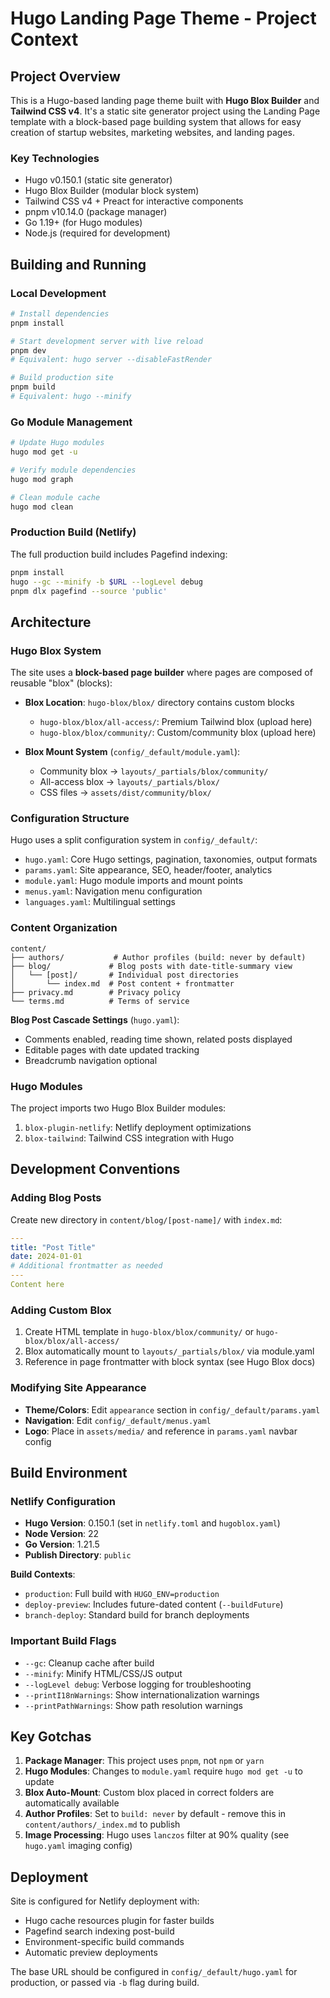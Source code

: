 # Hugo Landing Page Theme - Project Context

## Project Overview

This is a Hugo-based landing page theme built with **Hugo Blox Builder** and **Tailwind CSS v4**. It's a static site generator project using the Landing Page template with a block-based page building system that allows for easy creation of startup websites, marketing websites, and landing pages.

### Key Technologies
- Hugo v0.150.1 (static site generator)
- Hugo Blox Builder (modular block system)
- Tailwind CSS v4 + Preact for interactive components
- pnpm v10.14.0 (package manager)
- Go 1.19+ (for Hugo modules)
- Node.js (required for development)

## Building and Running

### Local Development
```bash
# Install dependencies
pnpm install

# Start development server with live reload
pnpm dev
# Equivalent: hugo server --disableFastRender

# Build production site
pnpm build
# Equivalent: hugo --minify
```

### Go Module Management
```bash
# Update Hugo modules
hugo mod get -u

# Verify module dependencies
hugo mod graph

# Clean module cache
hugo mod clean
```

### Production Build (Netlify)
The full production build includes Pagefind indexing:
```bash
pnpm install
hugo --gc --minify -b $URL --logLevel debug
pnpm dlx pagefind --source 'public'
```

## Architecture

### Hugo Blox System
The site uses a **block-based page builder** where pages are composed of reusable "blox" (blocks):

- **Blox Location**: `hugo-blox/blox/` directory contains custom blocks
  - `hugo-blox/blox/all-access/`: Premium Tailwind blox (upload here)
  - `hugo-blox/blox/community/`: Custom/community blox (upload here)

- **Blox Mount System** (`config/_default/module.yaml`):
  - Community blox → `layouts/_partials/blox/community/`
  - All-access blox → `layouts/_partials/blox/`
  - CSS files → `assets/dist/community/blox/`

### Configuration Structure
Hugo uses a split configuration system in `config/_default/`:

- `hugo.yaml`: Core Hugo settings, pagination, taxonomies, output formats
- `params.yaml`: Site appearance, SEO, header/footer, analytics
- `module.yaml`: Hugo module imports and mount points
- `menus.yaml`: Navigation menu configuration
- `languages.yaml`: Multilingual settings

### Content Organization
```
content/
├── authors/           # Author profiles (build: never by default)
├── blog/             # Blog posts with date-title-summary view
│   └── [post]/       # Individual post directories
│       └── index.md  # Post content + frontmatter
├── privacy.md        # Privacy policy
└── terms.md          # Terms of service
```

**Blog Post Cascade Settings** (`hugo.yaml`):
- Comments enabled, reading time shown, related posts displayed
- Editable pages with date updated tracking
- Breadcrumb navigation optional

### Hugo Modules
The project imports two Hugo Blox Builder modules:
1. `blox-plugin-netlify`: Netlify deployment optimizations
2. `blox-tailwind`: Tailwind CSS integration with Hugo

## Development Conventions

### Adding Blog Posts
Create new directory in `content/blog/[post-name]/` with `index.md`:
```yaml
---
title: "Post Title"
date: 2024-01-01
# Additional frontmatter as needed
---
Content here
```

### Adding Custom Blox
1. Create HTML template in `hugo-blox/blox/community/` or `hugo-blox/blox/all-access/`
2. Blox automatically mount to `layouts/_partials/blox/` via module.yaml
3. Reference in page frontmatter with block syntax (see Hugo Blox docs)

### Modifying Site Appearance
- **Theme/Colors**: Edit `appearance` section in `config/_default/params.yaml`
- **Navigation**: Edit `config/_default/menus.yaml`
- **Logo**: Place in `assets/media/` and reference in `params.yaml` navbar config

## Build Environment

### Netlify Configuration
- **Hugo Version**: 0.150.1 (set in `netlify.toml` and `hugoblox.yaml`)
- **Node Version**: 22
- **Go Version**: 1.21.5
- **Publish Directory**: `public`

**Build Contexts**:
- `production`: Full build with `HUGO_ENV=production`
- `deploy-preview`: Includes future-dated content (`--buildFuture`)
- `branch-deploy`: Standard build for branch deployments

### Important Build Flags
- `--gc`: Cleanup cache after build
- `--minify`: Minify HTML/CSS/JS output
- `--logLevel debug`: Verbose logging for troubleshooting
- `--printI18nWarnings`: Show internationalization warnings
- `--printPathWarnings`: Show path resolution warnings

## Key Gotchas

1. **Package Manager**: This project uses `pnpm`, not `npm` or `yarn`
2. **Hugo Modules**: Changes to `module.yaml` require `hugo mod get -u` to update
3. **Blox Auto-Mount**: Custom blox placed in correct folders are automatically available
4. **Author Profiles**: Set to `build: never` by default - remove this in `content/authors/_index.md` to publish
5. **Image Processing**: Hugo uses `lanczos` filter at 90% quality (see `hugo.yaml` imaging config)

## Deployment

Site is configured for Netlify deployment with:
- Hugo cache resources plugin for faster builds
- Pagefind search indexing post-build
- Environment-specific build commands
- Automatic preview deployments

The base URL should be configured in `config/_default/hugo.yaml` for production, or passed via `-b` flag during build.
